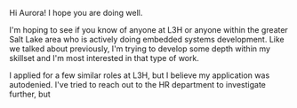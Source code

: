 Hi Aurora! I hope you are doing well. 

I'm hoping to see if you know of anyone at L3H or anyone within the greater Salt Lake area who is actively doing embedded systems development. Like we talked about previously, I'm trying to develop some depth within my skillset and I'm most interested in that type of work. 

I applied for a few similar roles at L3H, but I believe my application was autodenied. I've tried to reach out to the HR department to investigate further, but 